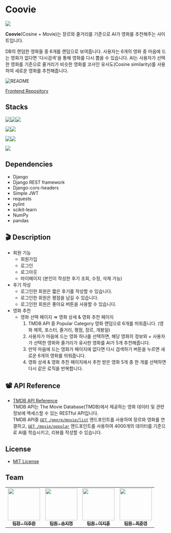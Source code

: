 # Coovie 

![](https://img.shields.io/github/license/joohan10/AIA6_Backend?color=blue)

**Coovie**(Cosine + Movie)는 장르와 줄거리를 기준으로 AI가 영화를 추천해주는 사이트입니다.

DB의 랜덤한 영화들 중 6개를 랜덤으로 보여줍니다. 사용자는 6개의 영화 중 마음에 드는 영화가 없다면 '다시검색'을 통해 영화를 다시 뽑을 수 있습니다. AI는 사용자가 선택한 영화를 기준으로 줄거리가 비슷한 영화를 코사인 유사도(Cosine similarity)를 사용하여 새로운 영화를 추천해줍니다.

![README](https://github.com/nueeng/AIA6_FrontEnd/assets/127704498/536ffe64-6d51-4e71-b832-8ed0f0379662)

[Frontend Repository](https://github.com/nueeng/AIA6_FrontEnd)  

## Stacks

<img src="https://img.shields.io/badge/html5-E34F26?style=for-the-badge&logo=html5&logoColor=white"><img src="https://img.shields.io/badge/css-1572B6?style=for-the-badge&logo=css3&logoColor=white"><img src="https://img.shields.io/badge/javascript-F7DF1E?style=for-the-badge&logo=javascript&logoColor=black">

<img src="https://img.shields.io/badge/python-3776AB?style=for-the-badge&logo=python&logoColor=white"><img src="https://img.shields.io/badge/django-092E20?style=for-the-badge&logo=django&logoColor=white">

<img src="https://img.shields.io/badge/git-F05032?style=for-the-badge&logo=git&logoColor=white"><img src="https://img.shields.io/badge/github-181717?style=for-the-badge&logo=github&logoColor=white">

<img src="https://img.shields.io/badge/TMDB-pink?style=for-the-badge&logo=themoviedatabase&logoColor=black">


## Dependencies

- Django
- Django REST framework
- Django-cors-headers
- Simple JWT
- requests
- pylint
- scikit-learn
- NumPy
- pandas

## 🎬 Description

- 회원 기능
    - 회원가입
    - 로그인
    - 로그아웃
    - 마이페이지 (본인이 작성한 후기 조회, 수정, 삭제 가능)
- 후기 작성
    - 로그인한 회원은 짧은 후기를 작성할 수 있습니다.
    - 로그인한 회원은 평점을 남길 수 있습니다.
    - 로그인한 회원은 좋아요 버튼을 사용할 수 있습니다.
- 영화 추천
    - 영화 선택 페이지 ⇒ 영화 상세 & 영화 추천 페이지
        1. TMDB API 중 Popular Category 영화 랜덤으로 6개를 띄워줍니다. (영화 제목, 포스터, 줄거리, 평점, 장르, 개봉일)
        2. 사용자가 마음에 드는 영화 하나를 선택하면, 해당 영화의 정보와 + 사용자가 선택한 영화와 줄거리가 유사한 영화를 AI가 5개 추천해줍니다.
        3. 만약 마음에 드는 영화가 페이지에 없다면 다시 검색하기 버튼을 누르면 새로운 6개의 영화를 띄워줍니다.
        4. 영화 상세 & 영화 추천 페이지에서 추천 받은 영화 5개 중 한 개를 선택하면 다시 같은 로직을 반복합니다.

## 📽 API Reference

- [TMDB API Reference](https://developer.themoviedb.org/reference/intro/getting-started)  
  TMDB API는 The Movie Database(TMDB)에서 제공하는 영화 데이터 및 관련 정보에 액세스할 수 있는 RESTful API입니다.  
  TMDB API중 [`GET /genre/movie/list`](https://developer.themoviedb.org/reference/genre-movie-list) 엔드포인트를 사용하여 장르와 영화를 연결하고, [`GET /movie/popular`](https://developer.themoviedb.org/reference/movie-popular-list) 엔드포인트를 사용하여 4000개의 데이터를 기준으로 AI를 학습시키고, 리뷰를 작성할 수 있습니다.


## License

- [MIT License](https://github.com/JooHan10/AIA6_BackEnd/blob/main/LICENSE)

 ## Team
 
<table>
  <tbody>
    <tr>
      <td align="center"><a href="https://github.com/JooHan10"><img src="https://avatars.githubusercontent.com/u/116674496?v=4" width="100px;" alt=""/><br /><sub><b>팀장 : 이주한</b></sub></a><br /></td>
      <td align="center"><a href="https://github.com/Songjimyung"><img src="https://avatars.githubusercontent.com/u/116045723?v=4" width="100px;" alt=""/><br /><sub><b>팀원 : 송지명</b></sub></a><br /></td>
      <td align="center"><a href="https://github.com/Jihunz123 "><img src="https://avatars.githubusercontent.com/u/126747911?v=4" width="100px;" alt=""/><br /><sub><b>팀원 : 이지훈</b></sub></a><br /></td>
      <td align="center"><a href="https://github.com/nueeng"><img src="https://avatars.githubusercontent.com/u/127704498?v=4" width="100px;" alt=""/><br /><sub><b>팀원 : 최준영</b></sub></a><br /></td>
    <tr/>
  </tbody>
</table>